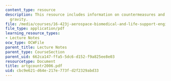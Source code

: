 ```yaml
---
content_type: resource
description: This resource includes information on countermeasures and artificial
  gravity.
file: /media/courses/16-423j-aerospace-biomedical-and-life-support-engineering-spring-2006/cbc9e621d64e217e773fd2f2329abd33_artgcountr2006.pdf
file_type: application/pdf
learning_resource_types:
- Lecture Notes
ocw_type: OCWFile
parent_title: Lecture Notes
parent_type: CourseSection
parent_uid: 662ca147-ffa5-5dc6-d152-f9a825ee8e03
resourcetype: Document
title: artgcountr2006.pdf
uid: cbc9e621-d64e-217e-773f-d2f2329abd33
---
```

